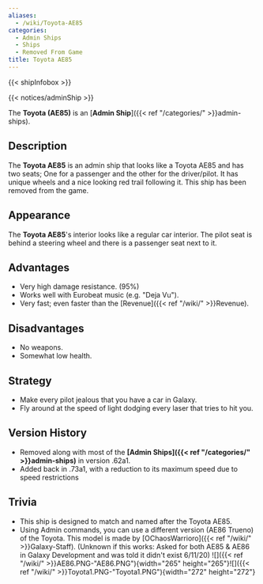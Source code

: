 ```yaml
---
aliases:
  - /wiki/Toyota-AE85
categories:
  - Admin Ships
  - Ships
  - Removed From Game
title: Toyota AE85
---
```


{{< shipInfobox >}}

{{< notices/adminShip >}}

The **Toyota (AE85)** is an [**Admin Ship**]({{< ref "/categories/" >}}admin-ships).

## Description

The **Toyota AE85** is an admin ship that looks like a Toyota AE85 and has two seats; One for a passenger and the other for the driver/pilot. It has unique wheels and a nice looking red trail following it. This ship has been removed from the game.

## Appearance

The **Toyota AE85**'s interior looks like a regular car interior. The pilot seat is behind a steering wheel and there is a passenger seat next to it.

## Advantages

- Very high damage resistance. (95%)
- Works well with Eurobeat music (e.g. "Deja Vu").
- Very fast; even faster than the [Revenue]({{< ref "/wiki/" >}}Revenue).

## Disadvantages

- No weapons.
- Somewhat low health.

## Strategy

- Make every pilot jealous that you have a car in Galaxy.
- Fly around at the speed of light dodging every laser that tries to hit you.

## Version History

- Removed along with most of the **[Admin Ships]({{< ref "/categories/" >}}admin-ships)** in version .62a1.
- Added back in .73a1, with a reduction to its maximum speed due to speed restrictions

## Trivia

- This ship is designed to match and named after the Toyota AE85.
- Using Admin commands, you can use a different version (AE86 Trueno) of the Toyota. This model is made by [OChaosWarrioro]({{< ref "/wiki/" >}}Galaxy-Staff). (Unknown if this works: Asked for both AE85 & AE86 in Galaxy Development and was told it didn't exist 6/11/20) ![]({{< ref "/wiki/" >}}AE86.PNG-"AE86.PNG"){width="265" height="265"}![]({{< ref "/wiki/" >}}Toyota1.PNG-"Toyota1.PNG"){width="272" height="272"}
